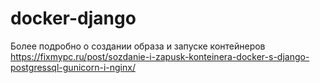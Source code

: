 # docker-django
Более подробно о создании образа и запуске контейнеров https://fixmypc.ru/post/sozdanie-i-zapusk-konteinera-docker-s-django-postgressql-gunicorn-i-nginx/

